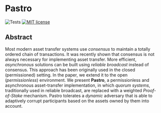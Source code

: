 # Pastro

![Tests](https://github.com/pavponn/pastro/workflows/GitHub%20CI/badge.svg)
[![MIT license](https://img.shields.io/badge/license-MIT-blue.svg)](https://github.com/pavponn/pastro/blob/master/LICENSE)

## Abstract
Most modern asset transfer systems use *consensus* to maintain a totally ordered chain of transactions. 
It was recently shown that consensus is not always necessary for implementing asset transfer. 
More efficient, *asynchronous* solutions can be built using *reliable broadcast* instead of consensus. 
This approach has been originally used in the closed (permissioned) setting. 
In the paper, we extend it to the open (*permissionless*) environment.
We present **Pastro**, a permissionless and asynchronous asset-transfer implementation, in which *quorum systems*, traditionally used in reliable broadcast, are replaced with a weighted *Proof-of-Stake* mechanism. 
Pastro tolerates a *dynamic* adversary that is able to adaptively corrupt participants based on the assets owned by them into account.
